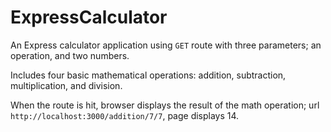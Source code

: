 # ExpressCalculator
An Express calculator application using `GET` route with three parameters; an operation, and two numbers.

Includes four basic mathematical operations: addition, subtraction, multiplication, and division.

When the route is hit, browser displays the result of the math operation; url `http://localhost:3000/addition/7/7`, page displays 14.
